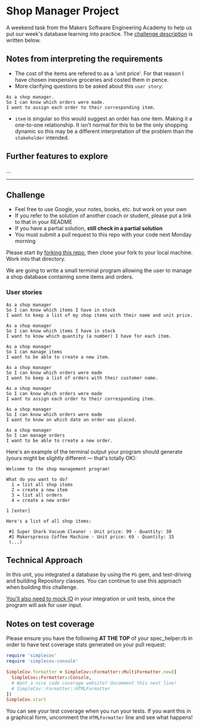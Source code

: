 # Shop Manager Project

A weekend task from the Makers Software Engineering Academy to help us put our week's database learning into practice. The [challenge description](#Challenge) is written below.

## Notes from interpreting the requirements

- The cost of the items are refered to as a 'unit price'. For that reason I have chosen inexpensive groceries and costed them in pence.
- More clarifying questions to be asked about this `user story`:

```
As a shop manager.
So I can know which orders were made.
I want to assign each order to their corresponding item.
```

- `item` is singular so this would suggest an order has one item. Making it a one-to-one relationship. It isn't normal for this to be the only shopping dynamic so this may be a different interpretation of the problem than the `stakeholder` intended.

## Further features to explore

...

---

## Challenge

- Feel free to use Google, your notes, books, etc. but work on your own
- If you refer to the solution of another coach or student, please put a link to that in your README
- If you have a partial solution, **still check in a partial solution**
- You must submit a pull request to this repo with your code next Monday morning

Please start by [forking this repo](https://github.com/makersacademy/shop-manager-challenge/fork), then clone your fork to your local machine. Work into that directory.

We are going to write a small terminal program allowing the user to manage a shop database containing some items and orders.

### User stories

```
As a shop manager
So I can know which items I have in stock
I want to keep a list of my shop items with their name and unit price.

As a shop manager
So I can know which items I have in stock
I want to know which quantity (a number) I have for each item.

As a shop manager
So I can manage items
I want to be able to create a new item.

As a shop manager
So I can know which orders were made
I want to keep a list of orders with their customer name.

As a shop manager
So I can know which orders were made
I want to assign each order to their corresponding item.

As a shop manager
So I can know which orders were made
I want to know on which date an order was placed.

As a shop manager
So I can manage orders
I want to be able to create a new order.
```

Here's an example of the terminal output your program should generate (yours might be slightly different — that's totally OK):

```
Welcome to the shop management program!

What do you want to do?
  1 = list all shop items
  2 = create a new item
  3 = list all orders
  4 = create a new order

1 [enter]

Here's a list of all shop items:

 #1 Super Shark Vacuum Cleaner - Unit price: 99 - Quantity: 30
 #2 Makerspresso Coffee Machine - Unit price: 69 - Quantity: 15
 (...)
```

## Technical Approach

In this unit, you integrated a database by using the `PG` gem, and test-driving and building Repository classes. You can continue to use this approach when building this challenge.

[You'll also need to mock IO](https://github.com/makersacademy/golden-square/blob/main/mocking_bites/05_unit_testing_terminal_io_bite.md) in your integration or unit tests, since the program will ask for user input.

## Notes on test coverage

Please ensure you have the following **AT THE TOP** of your spec_helper.rb in order to have test coverage stats generated
on your pull request:

```ruby
require 'simplecov'
require 'simplecov-console'

SimpleCov.formatter = SimpleCov::Formatter::MultiFormatter.new([
  SimpleCov::Formatter::Console,
  # Want a nice code coverage website? Uncomment this next line!
  # SimpleCov::Formatter::HTMLFormatter
])
SimpleCov.start
```

You can see your test coverage when you run your tests. If you want this in a graphical form, uncomment the `HTMLFormatter` line and see what happens!
